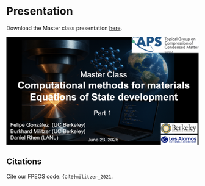 # Presentation

Download the Master class presentation [here](https://docs.google.com/presentation/d/1UGDTo-izGF2HEN3sFq6fpniGT5ZpnwoA-QPxdvEn-Hg/edit?usp=sharing).

![](logo.png)

## Citations

Cite our FPEOS code: {cite}`militzer_2021`.

```{bibliography}
```


